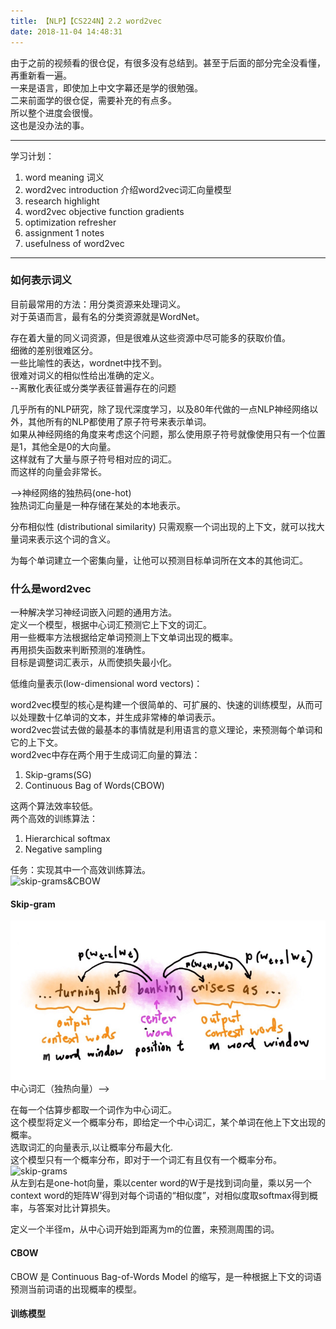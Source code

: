 ```yaml
---
title: 【NLP】【CS224N】2.2 word2vec
date: 2018-11-04 14:48:31
---
```


由于之前的视频看的很仓促，有很多没有总结到。甚至于后面的部分完全没看懂，再重新看一遍。  
一来是语言，即使加上中文字幕还是学的很勉强。    
二来前面学的很仓促，需要补充的有点多。  
所以整个进度会很慢。  
这也是没办法的事。  

---
学习计划：
1. word meaning  词义
2. word2vec introduction  介绍word2vec词汇向量模型
3. research highlight  
4. word2vec objective function gradients
5. optimization refresher
6. assignment 1 notes
7. usefulness of word2vec

---
### 如何表示词义
目前最常用的方法：用分类资源来处理词义。  
对于英语而言，最有名的分类资源就是WordNet。  

存在着大量的同义词资源，但是很难从这些资源中尽可能多的获取价值。  
细微的差别很难区分。  
一些比喻性的表达，wordnet中找不到。  
很难对词义的相似性给出准确的定义。  
--离散化表征或分类学表征普遍存在的问题  

几乎所有的NLP研究，除了现代深度学习，以及80年代做的一点NLP神经网络以外，其他所有的NLP都使用了原子符号来表示单词。  
如果从神经网络的角度来考虑这个问题，那么使用原子符号就像使用只有一个位置是1，其他全是0的大向量。  
这样就有了大量与原子符号相对应的词汇。  
而这样的向量会非常长。  

-->神经网络的独热码(one-hot)  
独热词汇向量是一种存储在某处的本地表示。  


分布相似性  (distributional similarity)
只需观察一个词出现的上下文，就可以找大量词来表示这个词的含义。  

为每个单词建立一个密集向量，让他可以预测目标单词所在文本的其他词汇。  


### 什么是word2vec  
一种解决学习神经词嵌入问题的通用方法。  
定义一个模型，根据中心词汇预测它上下文的词汇。  
用一些概率方法根据给定单词预测上下文单词出现的概率。  
再用损失函数来判断预测的准确性。  
目标是调整词汇表示，从而使损失最小化。  


低维向量表示(low-dimensional word vectors)：  

word2vec模型的核心是构建一个很简单的、可扩展的、快速的训练模型，从而可以处理数十亿单词的文本，并生成非常棒的单词表示。  
word2vec尝试去做的最基本的事情就是利用语言的意义理论，来预测每个单词和它的上下文。  
word2vec中存在两个用于生成词汇向量的算法：  
1. Skip-grams(SG)
2. Continuous Bag of Words(CBOW)

这两个算法效率较低。  
两个高效的训练算法：  
1. Hierarchical softmax
2. Negative sampling  

任务：实现其中一个高效训练算法。  
![skip-grams&CBOW](/images/DL-images/cs224n-2-3.jpg)  

#### Skip-gram

![skip-grams](/images/DL-images/cs224n-2-skip-gram.png)  
中心词汇（独热向量）-->

在每一个估算步都取一个词作为中心词汇。  
这个模型将定义一个概率分布，即给定一个中心词汇，某个单词在他上下文出现的概率。  
选取词汇的向量表示,以让概率分布最大化.  
这个模型只有一个概率分布，即对于一个词汇有且仅有一个概率分布。  
![skip-grams](/images/DL-images/cs224n-2-4.jpg)  
从左到右是one-hot向量，乘以center word的W于是找到词向量，乘以另一个context word的矩阵W'得到对每个词语的“相似度”，对相似度取softmax得到概率，与答案对比计算损失。  

定义一个半径m，从中心词开始到距离为m的位置，来预测周围的词。  

#### CBOW
CBOW 是 Continuous Bag-of-Words Model 的缩写，是一种根据上下文的词语预测当前词语的出现概率的模型。  


#### 训练模型
